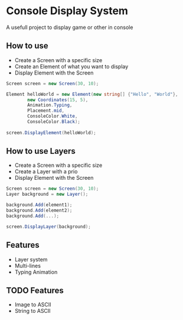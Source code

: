 ﻿# Console Display System
A usefull project to display game or other in console

## How to use
- Create a Screen with a specific size
- Create an Element of what you want to display
- Display Element with the Screen

```csharp
Screen screen = new Screen(30, 10);

Element helloWorld = new Element(new string[] {"Hello", "World"},
        new Coordinates(15, 5),
        Animation.Typing, 
        Placement.mid, 
        ConsoleColor.White, 
        ConsoleColor.Black);
        
screen.DisplayElement(helloWorld);
```

## How to use Layers
- Create a Screen with a specific size
- Create a Layer with a prio
- Display Element with the Screen

```csharp
Screen screen = new Screen(30, 10);
Layer background = new Layer();

background.Add(element1);
background.Add(element2);
background.Add(...);

screen.DisplayLayer(background);
```

## Features
- Layer system
- Multi-lines
- Typing Animation

## TODO Features
- Image to ASCII
- String to ASCII